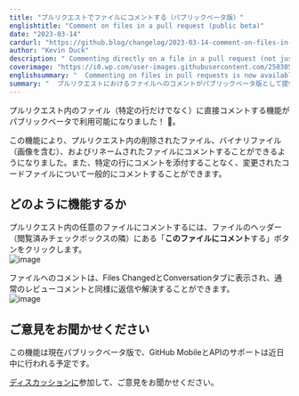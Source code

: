 ```yaml
---
title: "プルリクエストでファイルにコメントする（パブリックベータ版）"
englishtitle: "Comment on files in a pull request (public beta)"
date: "2023-03-14"
cardurl: "https://github.blog/changelog/2023-03-14-comment-on-files-in-a-pull-request-public-beta"
author: "Kevin Duck"
description: " Commenting directly on a file in a pull request (not just a specific line) is now available in public beta! 🎉  With this capability you can now comment on deleted, binary (including images), and renamed files in a pull request. You can also comment generally about a changed code file without having to attach the comment to a specific line.  How it works  To comment on any file in a pull request, click the Comment on this file button in the header of the file (next to the Viewed checkbox):  Comments on files appear in the Files Changed and Conversation tabs and can be replied to and resolved like regular review comments.  Tell us what you think  This feature is currently in public beta, with GitHub Mobile and API support coming soon.  Join the discussion and let us know what you think!  "
coverimage: "https://i0.wp.com/user-images.githubusercontent.com/2503052/224705215-db5850c9-2f6a-416f-9f01-5800aeb24aac.png?w=919&ssl=1"
englishsummary: "  Commenting on files in pull requests is now available in public beta, allowing users to comment on deleted, binary, and renamed files, as well as comment generally about a changed code file without having to attach the comment to a specific line."
summary: "  プルリクエストにおけるファイルへのコメントがパブリックベータ版として提供され、削除されたファイル、バイナリファイル、リネームされたファイルへのコメントや、特定の行にコメントを添付することなく変更されたコードファイルについて一般的にコメントすることができるようになりました。"
---
```


<p>プルリクエスト内のファイル（特定の行だけでなく）に直接コメントする機能がパブリックベータで利用可能になりました！<g-emoji fallback-src="https://github.githubassets.com/images/icons/emoji/unicode/1f389.png?v8" alias="tada"> 🎉</g-emoji>。</p>
<p>この機能により、プルリクエスト内の削除されたファイル、バイナリファイル（画像を含む）、およびリネームされたファイルにコメントすることができるようになりました。また、特定の行にコメントを添付することなく、変更されたコードファイルについて一般的にコメントすることができます。</p>
<h2 id="how-it-works" id="how-it-works" >どのように機能するか<a href="#how-it-works" class="heading-link pl-2 text-italic text-bold" aria-label="How it works"></a></h2>
<p>プルリクエスト内の任意のファイルにコメントするには、ファイルのヘッダー（閲覧済みチェックボックスの隣）にある「<strong>このファイルにコメント</strong>する」ボタンをクリックします。<br />
<img decoding="async" alt="image" src="https://i0.wp.com/user-images.githubusercontent.com/2503052/224705215-db5850c9-2f6a-416f-9f01-5800aeb24aac.png?w=919&#038;ssl=1" data-recalc-dims="1"></p>
<p>ファイルへのコメントは、Files ChangedとConversationタブに表示され、通常のレビューコメントと同様に返信や解決することができます。<br />
<img decoding="async" alt="image" src="https://i0.wp.com/user-images.githubusercontent.com/2503052/224706418-e60baddc-6edc-41bd-af58-38d9b0aa1b08.png?w=906&#038;ssl=1" data-recalc-dims="1"></p>
<h2 id="tell-us-what-you-think" id="tell-us-what-you-think" >ご意見をお聞かせください<a href="#tell-us-what-you-think" class="heading-link pl-2 text-italic text-bold" aria-label="Tell us what you think"></a></h2>
<p>この機能は現在パブリックベータ版で、GitHub MobileとAPIのサポートは近日中に行われる予定です。</p>
<p><a href="https://gh.io/pr-file-comments-feedback">ディスカッションに</a>参加して、ご意見をお聞かせください。</p>


